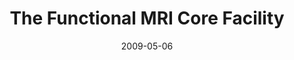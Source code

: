 ---
title: "The Functional MRI Core Facility"
project_id: 
date: 2009-05-06
conference_id: ""
presenters:
   - peter_bandettini
summary: "<p>NINDS council meeting</p>"
file: /assets/presentations/T236.pdf
filename: T236.pdf
layout: presentation
---